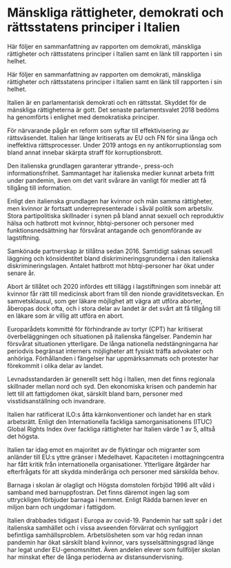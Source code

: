 # Mänskliga rättigheter, demokrati och rättsstatens principer i Italien

Här följer en sammanfattning av rapporten om demokrati, mänskliga rättigheter och rättsstatens principer i Italien samt en länk till rapporten i sin helhet.

Här följer en sammanfattning av rapporten om demokrati, mänskliga rättigheter och rättsstatens principer i Italien samt en länk till rapporten i sin helhet.

Italien är en parlamentarisk demokrati och en rättsstat. Skyddet för de mänskliga rättigheterna är gott. Det senaste parlamentsvalet 2018 bedöms ha genomförts i enlighet med demokratiska principer.

För närvarande pågår en reform som syftar till effektivisering av rättsväsendet. Italien har länge kritiserats av EU och FN för sina långa och ineffektiva rättsprocesser. Under 2019 antogs en ny antikorruptionslag som bland annat innebar skärpta straff för korruptionsbrott.

Den italienska grundlagen garanterar yttrande-, press-och informationsfrihet. Sammantaget har italienska medier kunnat arbeta fritt under pandemin, även om det varit svårare än vanligt för medier att få tillgång till information.

Enligt den italienska grundlagen har kvinnor och män samma rättigheter, men kvinnor är fortsatt underrepresenterade i såväl politik som arbetsliv. Stora partipolitiska skillnader i synen på bland annat sexuell och reproduktiv hälsa och hatbrott mot kvinnor, hbtqi-personer och personer med funktionsnedsättning har försvårat antagande och genomförande av lagstiftning.

Samkönade partnerskap är tillåtna sedan 2016. Samtidigt saknas sexuell läggning och könsidentitet bland diskrimineringsgrunderna i den italienska diskrimineringslagen. Antalet hatbrott mot hbtqi-personer har ökat under senare år.

Abort är tillåtet och 2020 infördes ett tillägg i lagstiftningen som innebär att kvinnor får rätt till medicinsk abort fram till den nionde graviditetsveckan. En samvetsklausul, som ger läkare möjlighet att vägra att utföra aborter, åberopas dock ofta, och i stora delar av landet är det svårt att få tillgång till en läkare som är villig att utföra en abort.

Europarådets kommitté för förhindrande av tortyr (CPT) har kritiserat överbeläggningen och situationen på italienska fängelser. Pandemin har försvårat situationen ytterligare. De långa nationella nedstängningarna har periodvis begränsat interners möjligheter att fysiskt träffa advokater och anhöriga. Förhållanden i fängelser har uppmärksammats och protester har förekommit i olika delar av landet.

Levnadsstandarden är generellt sett hög i Italien, men det finns regionala skillnader mellan nord och syd. Den ekonomiska krisen och pandemin har lett till att fattigdomen ökat, särskilt bland barn, personer med visstidsanställning och invandrare.

Italien har ratificerat ILO:s åtta kärnkonventioner och landet har en stark arbetsrätt. Enligt den Internationella fackliga samorganisationens (ITUC) Global Rights Index över fackliga rättigheter har Italien värde 1 av 5, alltså det högsta.

Italien tar idag emot en majoritet av de flyktingar och migranter som anländer till EU:s yttre gränser i Medelhavet. Kapaciteten i mottagningcentra har fått kritik från internationella organisationer. Ytterligare åtgärder har efterfrågats för att skydda minderåriga och personer med särskilda behov.

Barnaga i skolan är olagligt och Högsta domstolen förbjöd 1996 allt våld i samband med barnuppfostran. Det finns däremot ingen lag som uttryckligen förbjuder barnaga i hemmet. Enligt Rädda barnen lever en miljon barn och ungdomar i fattigdom.

Italien drabbades tidigast i Europa av covid-19. Pandemin har satt spår i det italienska samhället och i vissa avseenden förvärrat och synliggjort befintliga samhällsproblem. Arbetslösheten som var hög redan innan pandemin har ökat särskilt bland kvinnor, vars sysselsättningsgrad länge har legat under EU-genomsnittet. Även andelen elever som fullföljer skolan har minskat efter de långa perioderna av distansundervisning.
